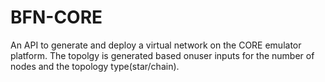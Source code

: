 # BFN-CORE
An API to generate and deploy a virtual network on the CORE emulator platform. The topolgy is generated based onuser inputs for the number of nodes and the topology type(star/chain).

